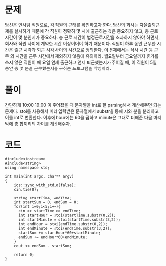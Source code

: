 # 문제

당신은 인사팀 직원으로, 각 직원의 근태를 확인하고자 한다.
당신의 회사는 자율출퇴근제를 실시하기 때문에 각 직원이 정확히 몇 시에 출근하는 것은 중요하지 않고, 총 근로 시간이 몇 분인지가 중요하다. 총 근로 시간이 법정근로시간을 초과하지 않아야 하면서, 회사와 직원 사이에 계약한 시간 이상이어야 하기 때문이다.
직원이 하루 동안 근무한 시간은 출근 시각과 퇴근 시각 사이의 시간으로 정의한다. 이 문제에서는 식사 시간 등 근무 외 시간을 근무 시간에서 제외하지 않음에 유의하라.
월요일부터 금요일까지 휴가를 쓰지 않은 직원이 매 요일 언제 출근하고 언제 퇴근했는지가 주어질 때, 이 직원이 5일 동안 총 몇 분을 근무했는지를 구하는 프로그램을 작성하라.

# 풀이

간단하게 10:00 19:00 이 주어졌을 때 문자열을 int로 잘 parsing해서 계산해주면 되는 문제다.
stoi를 사용해서 미리 입력받은 문자열에서 substr을 통해 시와 분을 분리하고 이를 int로 변환한다.
이후에 hour에는 60을 곱하고 minute은 그대로 더해준 다음 마지막에 총 합끼리의 차이를 계산해주자.

# 코드
```
#include<iostream>
#include<string>
using namespace std;

int main(int argc, char** argv)
{
    ios::sync_with_stdio(false);
    cin.tie(0);
    
    string startTime, endTime;
    int startSum = 0, endSum = 0;
    for(int i=0;i<5;i++){
      cin >> startTime >> endTime;
      int startHour = stoi(startTime.substr(0,2));
      int startMinute = stoi(startTime.substr(3,2));
      int endHour = stoi(endTime.substr(0,2));
      int endMinute = stoi(endTime.substr(3,2));
      startSum += startHour*60+startMinute;
      endSum += endHour*60+endMinute;
    }
    cout << endSum - startSum;

    return 0;
}
```
